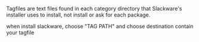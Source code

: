 Tagfiles are text files found in each category directory that Slackware's installer uses to install, not install or ask for each package.

when install slackware, choose "TAG PATH" and choose destination contain your tagfile